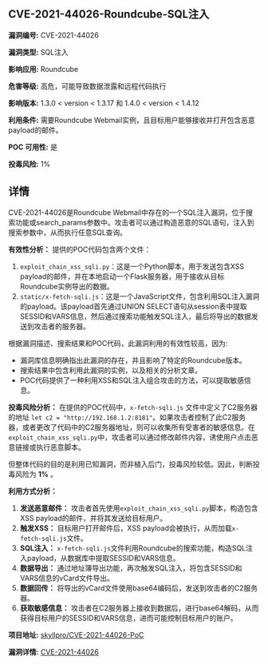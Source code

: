## CVE-2021-44026-Roundcube-SQL注入

**漏洞编号:** CVE-2021-44026

**漏洞类型:** SQL注入

**影响应用:** Roundcube

**危害等级:** 高危，可能导致数据泄露和远程代码执行

**影响版本:** 1.3.0 < version < 1.3.17 和 1.4.0 < version < 1.4.12

**利用条件:** 需要Roundcube Webmail实例，且目标用户能够接收并打开包含恶意payload的邮件。

**POC 可用性:** 是

**投毒风险:** 1%

## 详情

CVE-2021-44026是Roundcube Webmail中存在的一个SQL注入漏洞，位于搜索功能或search_params参数中。攻击者可以通过构造恶意的SQL语句，注入到搜索参数中，从而执行任意SQL查询。 

**有效性分析：**
提供的POC代码包含两个文件：
1.  `exploit_chain_xss_sqli.py`：这是一个Python脚本，用于发送包含XSS payload的邮件，并在本地启动一个Flask服务器，用于接收从目标Roundcube实例导出的数据。
2.  `static/x-fetch-sqli.js`：这是一个JavaScript文件，包含利用SQL注入漏洞的payload。该payload首先通过UNION SELECT语句从session表中提取SESSID和VARS信息，然后通过搜索功能触发SQL注入，最后将导出的数据发送到攻击者的服务器。

根据漏洞描述、搜索结果和POC代码，此漏洞利用的有效性较高，因为:
* 漏洞库信息明确指出此漏洞的存在，并且影响了特定的Roundcube版本。
* 搜索结果中包含利用此漏洞的实例，以及相关的分析文章。
* POC代码提供了一种利用XSS和SQL注入组合攻击的方法，可以提取敏感信息。

**投毒风险分析：**
在提供的POC代码中，`x-fetch-sqli.js` 文件中定义了C2服务器的地址 `let c2 = "http://192.168.1.2:8181"`。如果攻击者控制了此C2服务器，或者更改了代码中的C2服务器地址，则可以收集所有受害者的敏感信息。在 `exploit_chain_xss_sqli.py`中，攻击者可以通过修改邮件内容，诱使用户点击恶意链接或执行恶意脚本。

但整体代码的目的是利用已知漏洞，而非植入后门，投毒风险较低。因此，判断投毒风险为 **1%** 。

**利用方式分析：**
1.  **发送恶意邮件：** 攻击者首先使用`exploit_chain_xss_sqli.py`脚本，构造包含XSS payload的邮件，并将其发送给目标用户。
2.  **触发XSS：** 目标用户打开邮件后，XSS payload会被执行，从而加载`x-fetch-sqli.js`文件。
3.  **SQL注入：** `x-fetch-sqli.js`文件利用Roundcube的搜索功能，构造SQL注入payload，从数据库中提取SESSID和VARS信息。
4.  **数据导出：** 通过地址簿导出功能，再次触发SQL注入，将包含SESSID和VARS信息的vCard文件导出。
5.  **数据回传：**  将导出的vCard文件使用base64编码后，发送到攻击者的C2服务器。
6.  **获取敏感信息：** 攻击者在C2服务器上接收到数据后，进行base64解码，从而获得目标用户的SESSID和VARS信息，进而可能控制目标用户的账户。

**项目地址:** [skyllpro/CVE-2021-44026-PoC](https://github.com/skyllpro/CVE-2021-44026-PoC)

**漏洞详情:** [CVE-2021-44026](https://nvd.nist.gov/vuln/detail/CVE-2021-44026)